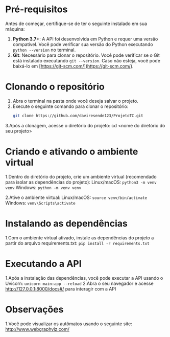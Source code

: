 # Pré-requisitos
Antes de começar, certifique-se de ter o seguinte instalado em sua máquina:

1. **Python 3.7+**: A API foi desenvolvida em Python e requer uma versão compatível. Você pode verificar sua versão do Python executando `python --version` no terminal.
2. **Git**: Necessário para clonar o repositório. Você pode verificar se o Git está instalado executando `git --version`. Caso não esteja, você pode baixá-lo em [https://git-scm.com/](https://git-scm.com/).

# Clonando o repositório
1. Abra o terminal na pasta onde você deseja salvar o projeto.
2. Execute o seguinte comando para clonar o repositório:
   ```bash
   git clone https://github.com/daviresende123/ProjetoTC.git
3.Após a clonagem, acesse o diretório do projeto: cd <nome do diretório do seu projeto>

# Criando e ativando o ambiente virtual
1.Dentro do diretório do projeto, crie um ambiente virtual (recomendado para isolar as dependências do projeto):
    Linux/macOS: `python3 -m venv venv`
    Windows: `python -m venv venv`
    
2.Ative o ambiente virtual:
    Linux/macOS: `source venv/bin/activate`
    Windows: `venv\Scripts\activate`


# Instalando as dependências
1.Com o ambiente virtual ativado, instale as dependências do projeto a partir do arquivo requirements.txt:
    `pip install -r requirements.txt`


# Executando a API
1.Após a instalação das dependências, você pode executar a API usando o Uvicorn:
    `uvicorn main:app --reload`
2.Abra o seu navegador e acesse http://127.0.0.1:8000/docs#/ para interagir com a API


# Observações
1.Você pode visualizar os autômatos usando o seguinte site: http://www.webgraphviz.com/
